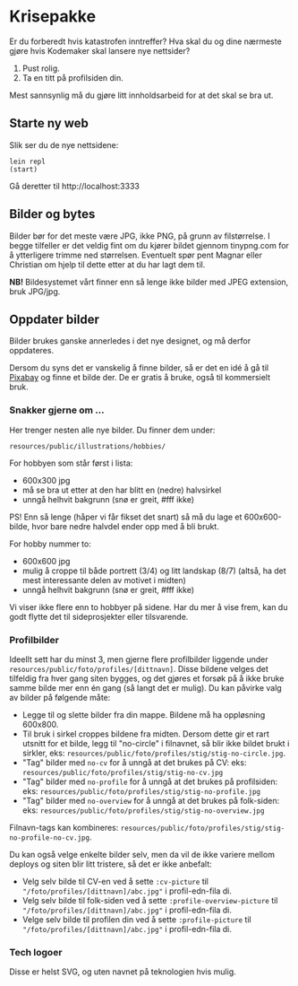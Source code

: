 # Krisepakke

Er du forberedt hvis katastrofen inntreffer? Hva skal du og dine nærmeste gjøre
hvis Kodemaker skal lansere nye nettsider?

1. Pust rolig.
2. Ta en titt på profilsiden din.

Mest sannsynlig må du gjøre litt innholdsarbeid for at det skal se bra ut.

## Starte ny web

Slik ser du de nye nettsidene:

```
lein repl
(start)
```

Gå deretter til http://localhost:3333

## Bilder og bytes

Bilder bør for det meste være JPG, ikke PNG, på grunn av filstørrelse. I begge
tilfeller er det veldig fint om du kjører bildet gjennom tinypng.com for å
ytterligere trimme ned størrelsen. Eventuelt spør pent Magnar eller Christian om
hjelp til dette etter at du har lagt dem til.

**NB!** Bildesystemet vårt finner enn så lenge ikke bilder med JPEG extension,
bruk JPG/jpg.

## Oppdater bilder

Bilder brukes ganske annerledes i det nye designet, og må derfor oppdateres.

Dersom du syns det er vanskelig å finne bilder, så er det en idé å gå til
[Pixabay](http://pixabay.com/) og finne et bilde der. De er gratis å bruke, også
til kommersielt bruk.

### Snakker gjerne om ...

Her trenger nesten alle nye bilder. Du finner dem under:

    resources/public/illustrations/hobbies/

For hobbyen som står først i lista:

 - 600x300 jpg
 - må se bra ut etter at den har blitt en (nedre) halvsirkel
 - unngå helhvit bakgrunn (snø er greit, #fff ikke)

PS! Enn så lenge (håper vi får fikset det snart) så må du lage et 600x600-bilde,
hvor bare nedre halvdel ender opp med å bli brukt.

For hobby nummer to:

 - 600x600 jpg
 - mulig å croppe til både portrett (3/4) og litt landskap (8/7) (altså, ha det mest interessante delen av motivet i midten)
 - unngå helhvit bakgrunn (snø er greit, #fff ikke)

Vi viser ikke flere enn to hobbyer på sidene. Har du mer å vise frem, kan
du godt flytte det til sideprosjekter eller tilsvarende.

### Profilbilder

Ideellt sett har du minst 3, men gjerne flere profilbilder liggende under
`resources/public/foto/profiles/[dittnavn]`. Disse bildene velges det tilfeldig
fra hver gang siten bygges, og det gjøres et forsøk på å ikke bruke samme bilde
mer enn én gang (så langt det er mulig). Du kan påvirke valg av bilder på
følgende måte:

- Legge til og slette bilder fra din mappe. Bildene må ha oppløsning 600x800.
- Til bruk i sirkel croppes bildene fra midten. Dersom dette gir et rart utsnitt
  for et bilde, legg til "no-circle" i filnavnet, så blir ikke bildet brukt i
  sirkler, eks: `resources/public/foto/profiles/stig/stig-no-circle.jpg`.
- "Tag" bilder med `no-cv` for å unngå at det brukes på CV: eks:
  `resources/public/foto/profiles/stig/stig-no-cv.jpg`
- "Tag" bilder med `no-profile` for å unngå at det brukes på profilsiden: eks:
  `resources/public/foto/profiles/stig/stig-no-profile.jpg`
- "Tag" bilder med `no-overview` for å unngå at det brukes på folk-siden: eks:
  `resources/public/foto/profiles/stig/stig-no-overview.jpg`

Filnavn-tags kan kombineres: `resources/public/foto/profiles/stig/stig-no-profile-no-cv.jpg`.

Du kan også velge enkelte bilder selv, men da vil de ikke variere mellom deploys
og siten blir litt tristere, så det er ikke anbefalt:

- Velg selv bilde til CV-en ved å sette `:cv-picture` til
  `"/foto/profiles/[dittnavn]/abc.jpg"` i profil-edn-fila di.
- Velg selv bilde til folk-siden ved å sette `:profile-overview-picture` til
  `"/foto/profiles/[dittnavn]/abc.jpg"` i profil-edn-fila di.
- Velge selv bilde til profilen din ved å sette `:profile-picture` til
  `"/foto/profiles/[dittnavn]/abc.jpg"` i profil-edn-fila di.

### Tech logoer

Disse er helst SVG, og uten navnet på teknologien hvis mulig.
